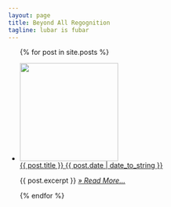 ```yaml
---
layout: page
title: Beyond All Regognition
tagline: lubar is fubar
---
```

<ul class="posts">
  {% for post in site.posts %}
    <li>
      <p class="post-preview">
        <div class="post-preview-image">
          <a href="{{ BASE_PATH }}{{ post.url }}" class="img-link">
            <img src="{{ post.image }}" height=200>
          </a>
          <div class="post-preview-title">
            <a href="{{ BASE_PATH }}{{ post.url }}">
              {{ post.title }}
              <span class="post-preview-date">{{ post.date | date_to_string }}</span>
            </a>
          </div>
        </div>
      </p>
      <p>
        {{ post.excerpt }}
        <a href="{{ BASE_PATH}}{{ post.url }}" class="post-preview-read-more">
          <i>&raquo; Read More… </i>
        </a>
      </p>
    </li>
  {% endfor %}
</ul>


